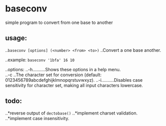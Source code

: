 # baseconv
simple program to convert from one base to another

## usage:
..`baseconv [options] (<number> <from> <to>)`
..Convert a <number> <from> one base <to> another.
  
..example: `baseconv '1bfa' 16 10`
  
..options:
..-h..........Shows these options in a help menu.    
..-c <value>..The character set for conversion (default: 0123456789abcdefghijklmnopqrstuvwxyz).
..-i..........Disables case sensitivity for character set, making all input characters lowercase.
  
  


## todo:
..*reverse output of `dectobase()`
..*implement charset validation.
..*implement case insensitivity.

